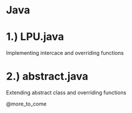 # Java
# 1.) LPU.java
Implementing intercace and overriding functions
# 2.) abstract.java
Extending abstract class and overriding functions

@more_to_come
